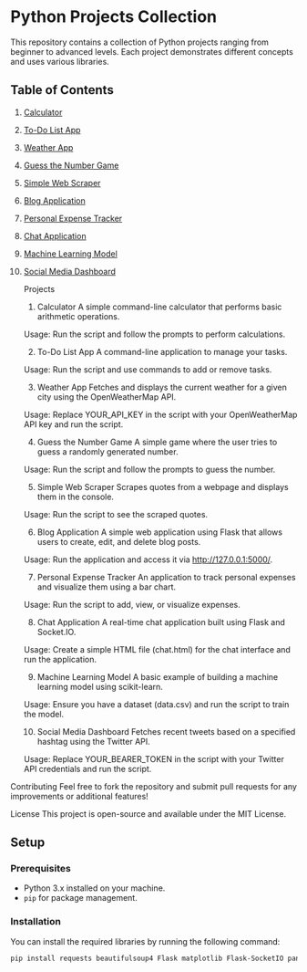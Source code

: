 # Python Projects Collection

This repository contains a collection of Python projects ranging from beginner to advanced levels. Each project demonstrates different concepts and uses various libraries.

## Table of Contents
1. [Calculator](#calculator)
2. [To-Do List App](#to-do-list-app)
3. [Weather App](#weather-app)
4. [Guess the Number Game](#guess-the-number-game)
5. [Simple Web Scraper](#simple-web-scraper)
6. [Blog Application](#blog-application)
7. [Personal Expense Tracker](#personal-expense-tracker)
8. [Chat Application](#chat-application)
9. [Machine Learning Model](#machine-learning-model)
10. [Social Media Dashboard](#social-media-dashboard)
      
     Projects
      
      1. Calculator
      A simple command-line calculator that performs basic arithmetic operations.
      
      Usage: Run the script and follow the prompts to perform calculations.
      
      2. To-Do List App
      A command-line application to manage your tasks.
      
      Usage: Run the script and use commands to add or remove tasks.
      
      3. Weather App
      Fetches and displays the current weather for a given city using the OpenWeatherMap API.
      
      Usage: Replace YOUR_API_KEY in the script with your OpenWeatherMap API key and run the script.
      
      4. Guess the Number Game
      A simple game where the user tries to guess a randomly generated number.
      
      Usage: Run the script and follow the prompts to guess the number.
      
      5. Simple Web Scraper
      Scrapes quotes from a webpage and displays them in the console.
      
      Usage: Run the script to see the scraped quotes.
      
      6. Blog Application
      A simple web application using Flask that allows users to create, edit, and delete blog posts.
      
      Usage: Run the application and access it via http://127.0.0.1:5000/.
      
      7. Personal Expense Tracker
      An application to track personal expenses and visualize them using a bar chart.
      
      Usage: Run the script to add, view, or visualize expenses.
      
      8. Chat Application
      A real-time chat application built using Flask and Socket.IO.
      
      Usage: Create a simple HTML file (chat.html) for the chat interface and run the application.
      
      9. Machine Learning Model
      A basic example of building a machine learning model using scikit-learn.
      
      Usage: Ensure you have a dataset (data.csv) and run the script to train the model.
      
      10. Social Media Dashboard
      Fetches recent tweets based on a specified hashtag using the Twitter API.
      
      Usage: Replace YOUR_BEARER_TOKEN in the script with your Twitter API credentials and run the script.

Contributing
Feel free to fork the repository and submit pull requests for any improvements or additional features!

License
This project is open-source and available under the MIT License.
## Setup

### Prerequisites
- Python 3.x installed on your machine.
- `pip` for package management.

### Installation

You can install the required libraries by running the following command:

```bash
pip install requests beautifulsoup4 Flask matplotlib Flask-SocketIO pandas scikit-learn 
